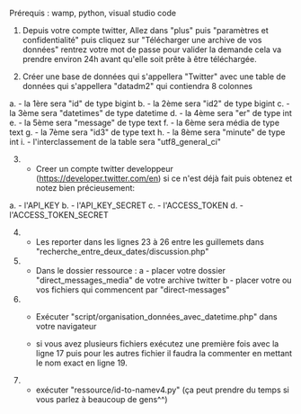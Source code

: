 Prérequis : wamp, python, visual studio code
 
1. Depuis votre compte twitter, Allez dans "plus" puis "paramètres et confidentialité" puis cliquez sur  "Télécharger une archive de vos données" rentrez 
votre mot de passe pour valider la demande cela va prendre environ 24h avant qu'elle soit prête à être téléchargée.

2. Créer une base de données qui s'appellera "Twitter" avec une table de données qui s'appellera "datadm2" qui contiendra 8 colonnes

  a. - la  1ère   sera  "id" de type   bigint 
  b. - la  2ème sera  "id2" de type bigint
  c. - la  3ème sera "datetimes" de type datetime
  d. - la 4ème sera "er" de type  int
  e. - la 5ème sera "message" de type  text
  f. - la 6ème sera média de type text
  g. - la 7ème sera  "id3" de type text
  h. - la 8ème sera "minute" de type  int
  i. - l'interclassement de la table  sera  "utf8_general_ci"

3. - Creer un compte twitter developpeur (https://developer.twitter.com/en)  si ce n'est déjà fait puis obtenez et notez bien précieusement: 

  a. - l'API_KEY 
  b. - l'API_KEY_SECRET
  c. - l'ACCESS_TOKEN
  d. - l'ACCESS_TOKEN_SECRET
  
4. - Les reporter dans les lignes 23 à 26 entre les guillemets dans  "recherche_entre_deux_dates/discussion.php"

5. - Dans le dossier ressource :
    a - placer votre dossier "direct_messages_media" de votre archive twitter
    b - placer votre ou vos fichiers qui commencent par "direct-messages"
    
6. - Exécuter "script/organisation_données_avec_datetime.php" dans votre navigateur 

	- si vous avez plusieurs fichiers  exécutez une première fois avec la ligne 17  puis pour les autres fichier  il faudra la commenter en mettant le nom exact en 	ligne 19.
	
7. - exécuter "ressource/id-to-namev4.py" (ça peut prendre du temps si vous parlez à beaucoup de gens^^)

